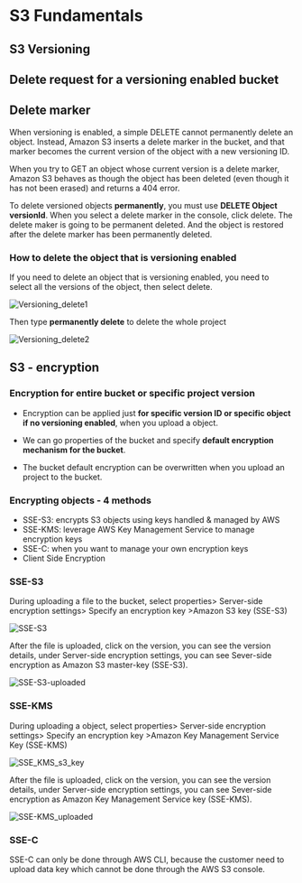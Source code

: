 # S3 Fundamentals

## S3 Versioning

## Delete request for a versioning enabled bucket

## Delete marker

When versioning is enabled, a simple DELETE cannot permanently delete an object. Instead, Amazon S3 inserts a delete marker in the bucket, and that marker becomes the current version of the object with a new versioning ID.

When you try to GET an object whose current version is a delete marker, Amazon S3 behaves as though the object has been deleted (even though it has not been erased) and returns a 404 error.

To delete versioned objects **permanently**, you must use **DELETE Object versionId**. When you select a delete marker in the console, click delete. The delete maker is going to be permanent deleted. And the object is restored after the delete marker has been permanently deleted. 

### How to delete the object that is versioning enabled

If you need to delete an object that is versioning enabled, you need to select all the versions of the object, then select delete.

![Versioning_delete1](/S3_images/Versioning_delete1.png)



Then type **permanently delete** to delete the whole project

![Versioning_delete2](/S3_images/Versioning_delete2.png)

## S3 - encryption

### Encryption for entire bucket or specific project version

* Encryption can be applied just **for specific version ID or specific object if no versioning enabled**, when you upload a object. 

* We can go properties of the bucket and specify **default encryption mechanism for the bucket**. 

* The bucket default encryption can be overwritten when you upload an project to the bucket.

### Encrypting objects - 4 methods

* SSE-S3: encrypts S3 objects using keys handled & managed by AWS
* SSE-KMS: leverage AWS Key Management Service to manage encryption keys
* SSE-C: when you want to manage your own encryption keys
* Client Side Encryption

### SSE-S3

During uploading a file to the bucket, select properties> Server-side encryption settings> Specify an encryption key >Amazon S3 key (SSE-S3) 

![SSE-S3](/S3_images/SSE-S3.png)



After the file is uploaded, click on the version, you can see the version details, under Server-side encryption settings, you can see Sever-side encryption as Amazon S3 master-key (SSE-S3).

![SSE-S3-uploaded](/S3_images/SSE-S3-uploaded.png)

### SSE-KMS

During uploading a object, select properties> Server-side encryption settings> Specify an encryption key >Amazon Key Management Service Key (SSE-KMS) 

![SSE_KMS_s3_key](/S3_images/SSE_KMS_s3_key.png)

After the file is uploaded, click on the version, you can see the version details, under Server-side encryption settings, you can see Sever-side encryption as Amazon Key Management Service key (SSE-KMS).

![SSE-KMS_uploaded](/S3_images/SSE-KMS_uploaded.png)

### SSE-C

SSE-C can only be done through AWS CLI, because the customer need to upload data key which cannot be done through the AWS S3 console.

